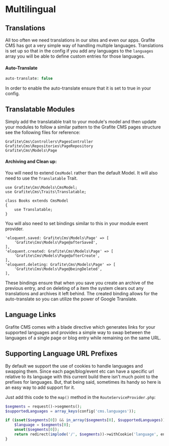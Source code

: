 # Multilingual

Translations
-----
All too often we need translations in our sites and even our apps. Grafite CMS has got a very simple way of handling multiple languages. Translations is set up so that in the config if you add any languages to the `languages` array you will be able to define custom entries for those languages.

#### Auto-Translate

```php
auto-translate: false
```

In order to enable the auto-translate ensure that it is set to true in your config.

## Translatable Modules

Simply add the translatable trait to your module's model and then update your modules to follow a similar pattern to the Grafite CMS pages structure see the following files for reference:

```
Grafite\Cms\Controllers\PagesController
Grafite\Cms\Repositories\PageRepository
Grafite\Cms\Models\Page
```

#### Archiving and Clean up:

You will need to extend `CmsModel` rather than the default Model. It will also need to use the `Translatable` Trait.

```
use Grafite\Cms\Models\CmsModel;
use Grafite\Cms\Traits\Translatable;

class Books extends CmsModel
{
    use Translatable;
}
```

You will also need to set bindings similar to this in your module event provider.

```
'eloquent.saved: Grafite\Cms\Models\Page' => [
    'Grafite\Cms\Models\Page@afterSaved',
],
'eloquent.created: Grafite\Cms\Models\Page' => [
    'Grafite\Cms\Models\Page@afterCreate',
],
'eloquent.deleting: Grafite\Cms\Models\Page' => [
    'Grafite\Cms\Models\Page@beingDeleted',
],
```

These bindings ensure that when you save you create an archive of the previous entry, and on deleting of a item the system clears out any translations and archives it left behind.
The created binding allows for the auto-translate so you can utilize the power of Google Translate.

## Language Links

Grafite CMS comes with a blade directive which generates links for your supported languages and provides a simple way to swap between the languages of a single page or blog entry while remaining on the same URL.

## Supporting Language URL Prefixes

By default we support the use of cookies to handle languages and swapping them. Since each page/blog/event etc can have a specific url relative to its language with this current build there isn't much point to the prefixes for languages. But, that being said, sometimes its handy so here is an easy way to add support for it.

Just add this code to the `map()` method in the `RouteServiceProvider.php`:

```php
$segments = request()->segments();
$supportedLanguages = array_keys(config('cms.languages'));

if (isset($segments[0]) && in_array($segments[0], $supportedLanguages)) {
    $language = $segments[0];
    unset($segments[0]);
    return redirect(implode('/', $segments))->withCookie('language', encrypt($language))->send();
}
```
